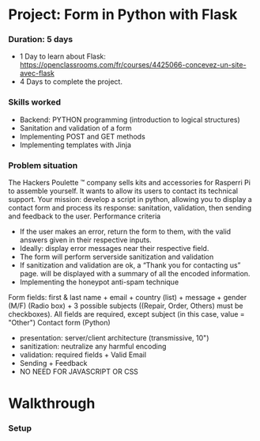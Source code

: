 # Project: Form in Python with Flask

### Duration: 5 days

 - 1 Day to learn about Flask: https://openclassrooms.com/fr/courses/4425066-concevez-un-site-avec-flask
 - 4 Days to complete the project.

### Skills worked

 - Backend: PYTHON programming (introduction to logical structures)
 - Sanitation and validation of a form
 - Implementing POST and GET methods
 - Implementing templates with Jinja

### Problem situation

The Hackers Poulette ™ company sells kits and accessories for Rasperri Pi to assemble yourself. It wants to allow its users to contact its technical support. Your mission: develop a script in python, allowing you to display a contact form and process its response: sanitation, validation, then sending and feedback to the user.
Performance criteria

- If the user makes an error, return the form to them, with the valid answers given in their respective inputs.
- Ideally: display error messages near their respective field.
- The form will perform serverside sanitization and validation
- If sanitization and validation are ok, a “Thank you for contacting us” page. will be displayed with a summary of all the encoded information.
- Implementing the honeypot anti-spam technique

Form fields: first & last name + email + country (list) + message + gender (M/F) (Radio box) + 3 possible subjects ((Repair, Order, Others) must be checkboxes). All fields are required, except subject (in this case, value = "Other")
Contact form (Python)

- presentation: server/client architecture (transmissive, 10")
- sanitization: neutralize any harmful encoding
- validation: required fields + Valid Email
- Sending + Feedback
- NO NEED FOR JAVASCRIPT OR CSS

# Walkthrough

### Setup
